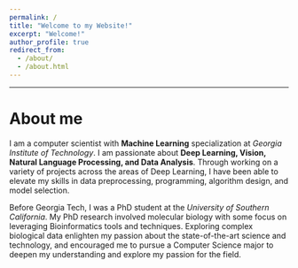 ```yaml
---
permalink: /
title: "Welcome to my Website!"
excerpt: "Welcome!"
author_profile: true
redirect_from: 
  - /about/
  - /about.html
---
```




_____

# About me

I am a computer scientist with **Machine Learning** specialization at *Georgia Institute of Technology*. I am passionate about **Deep Learning, Vision, Natural Language Processing, and Data Analysis**. Through working on a variety of projects across the areas of Deep Learning, I have been able to elevate my skills in data preprocessing, programming, algorithm design, and model selection. 

Before Georgia Tech, I was a PhD student at the *University of Southern California*. My PhD research involved molecular biology with some focus on leveraging Bioinformatics tools and techniques. Exploring complex biological data enlighten my passion about the state-of-the-art science and technology, and encouraged me to pursue a Computer Science major to deepen my understanding and explore my passion for the field.


